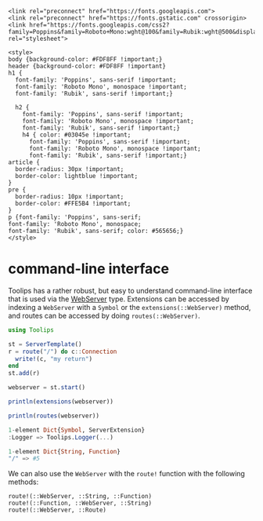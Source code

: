 ```@raw html
<link rel="preconnect" href="https://fonts.googleapis.com">
<link rel="preconnect" href="https://fonts.gstatic.com" crossorigin>
<link href="https://fonts.googleapis.com/css2?family=Poppins&family=Roboto+Mono:wght@100&family=Rubik:wght@500&display=swap" rel="stylesheet">

<style>
body {background-color: #FDF8FF !important;}
header {background-color: #FDF8FF !important}
h1 {
  font-family: 'Poppins', sans-serif !important;
  font-family: 'Roboto Mono', monospace !important;
  font-family: 'Rubik', sans-serif !important;}

  h2 {
    font-family: 'Poppins', sans-serif !important;
    font-family: 'Roboto Mono', monospace !important;
    font-family: 'Rubik', sans-serif !important;}
    h4 { color: #03045e !important;
      font-family: 'Poppins', sans-serif !important;
      font-family: 'Roboto Mono', monospace !important;
      font-family: 'Rubik', sans-serif !important;}
article {
  border-radius: 30px !important;
  border-color: lightblue !important;
}
pre {
  border-radius: 10px !important;
  border-color: #FFE5B4 !important;
}
p {font-family: 'Poppins', sans-serif;
font-family: 'Roboto Mono', monospace;
font-family: 'Rubik', sans-serif; color: #565656;}
</style>
```
# command-line interface
Toolips has a rather robust, but easy to understand command-line interface that is used via the [WebServer]() type. Extensions can be accessed by indexing a `WebServer` with a `Symbol` or the `extensions(::WebServer)` method, and routes can be accessed by doing `routes(::WebServer)`.
```julia
using Toolips

st = ServerTemplate()
r = route("/") do c::Connection
  write!(c, "my return")
end
st.add(r)

webserver = st.start()

println(extensions(webserver))

println(routes(webserver))
```
```julia
1-element Dict{Symbol, ServerExtension}
:Logger => Toolips.Logger(...)

1-element Dict{String, Function}
"/" => #5
```
We can also use the `WebServer` with the `route!` function with the following methods:
```@docs
route!(::WebServer, ::String, ::Function)
route!(::Function, ::WebServer, ::String)
route!(::WebServer, ::Route)
```
